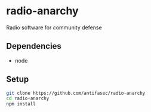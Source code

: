 # radio-anarchy

Radio software for community defense

## Dependencies

- node

## Setup

```sh
git clone https://github.com/antifasec/radio-anarchy
cd radio-anarchy
npm install
```
